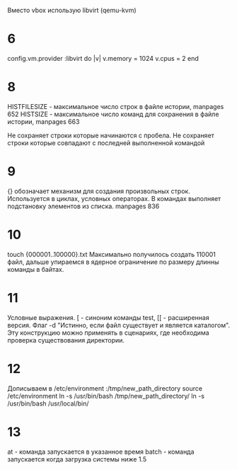 Вместо vbox использую libvirt (qemu-kvm)

# 6
  config.vm.provider :libvirt do |v|
      v.memory = 1024
      v.cpus = 2
      end
# 8
  HISTFILESIZE - максимальное число строк в файле истории, manpages 652
  HISTSIZE - максимальное число команд для сохранения в файле истории, manpages 663
  
  Не сохраняет строки которые начинаются с пробела. Не сохраняет строки которые совпадают с последней выполненной командой

# 9
  {} обозначает механизм для создания произвольных строк. Используется в циклах, условных операторах. В командах выполняет подстановку элементов из списка. manpages 836

# 10
  touch {000001..100000}.txt
  Максимально получилось создать 110001 файл, дальше упираемся в ядерное ограничение по размеру длинны команды в байтах. 

# 11
  Условные выражения. [ - синоним команды test, [[ - расширенная версия. Флаг -d "Истинно, если файл существует и является каталогом". Эту конструкцию можно применять в сценариях, где необходима проверка существования директории.   

# 12
  Дописываем в /etc/environment :/tmp/new_path_directory
  source /etc/environment
  ln -s /usr/bin/bash /tmp/new_path_directory/
  ln -s /usr/bin/bash /usr/local/bin/

# 13
  at - команда запускается в указанное время
  batch - команда запускается когда загрузка системы ниже 1.5
